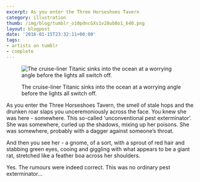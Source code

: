 ```yaml
---
excerpt: As you enter the Three Horseshoes Tavern
category: illustration
thumb: /img/blog/tumblr_o10pdncGXs1v28ub8o1_640.png
layout: blogpost
date: '2016-01-15T23:32:11+00:00'
tags:
- artists on tumblr
- complete
---
```


<figure class="article_img">
<img src="/img/blog/tumblr_o10pdncGXs1v28ub8o1_640.png" alt="The cruise-liner Titanic sinks into the ocean at a worrying angle before the lights all switch off." data-orig-height="600" data-orig-width="500">
<figcaption><p>The cruise-liner Titanic sinks into the ocean at a worrying angle before the lights all switch off.</p></figcaption>
</figure>


As you enter the Three Horseshoes Tavern, the smell of stale hops and the drunken roar slaps you unceremoniously across the face. You knew she was here - somewhere. This so-called ‘unconventional pest exterminator’. She was somewhere, curled up the shadows, mixing up her poisons. She was somewhere, probably with a dagger against someone’s throat.

And then you see her - a gnome, of a sort, with a sprout of red hair and stabbing green eyes, cooing and giggling with what appears to be a giant rat, stretched like a feather boa across her shoulders.

Yes. The rumours were indeed correct. This was no ordinary pest exterminator…

